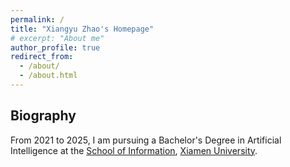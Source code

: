 ```yaml
---
permalink: /
title: "Xiangyu Zhao's Homepage"
# excerpt: "About me"
author_profile: true
redirect_from: 
  - /about/
  - /about.html
---
```


## Biography
From 2021 to 2025, I am pursuing a Bachelor's Degree in Artificial Intelligence at the [School of Information](https://informatics.xmu.edu.cn/), [Xiamen University](https://www.xmu.edu.cn/).